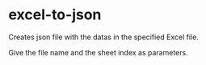 # excel-to-json

Creates json file with the datas in the specified Excel file.

Give the file name and the sheet index as parameters.
